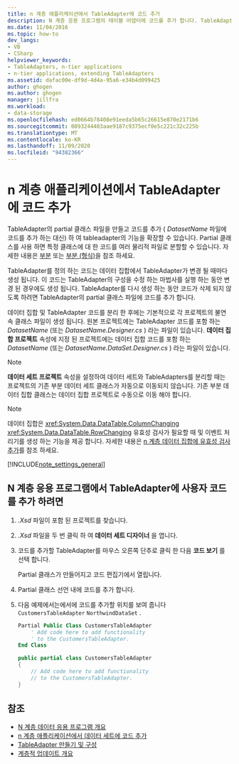 ```yaml
---
title: n 계층 애플리케이션에서 TableAdapter에 코드 추가
description: N 계층 응용 프로그램의 테이블 어댑터에 코드를 추가 합니다. TableAdapter에 대 한 partial 클래스 파일을 만들고 코드를 DatasetName 대신 추가 합니다.
ms.date: 11/04/2016
ms.topic: how-to
dev_langs:
- VB
- CSharp
helpviewer_keywords:
- TableAdapters, n-tier applications
- n-tier applications, extending TableAdapters
ms.assetid: dafac00e-df9d-4d4a-95a6-e34b4d099425
author: ghogen
ms.author: ghogen
manager: jillfra
ms.workload:
- data-storage
ms.openlocfilehash: ed0664b78408e91eeda5b65c26615e870e2171b6
ms.sourcegitcommit: 0893244403aae9187c9375ecf0e5c221c32c225b
ms.translationtype: MT
ms.contentlocale: ko-KR
ms.lasthandoff: 11/09/2020
ms.locfileid: "94382366"
---
```

# <a name="add-code-to-tableadapters-in-n-tier-applications"></a>n 계층 애플리케이션에서 TableAdapter에 코드 추가
TableAdapter의 partial 클래스 파일을 만들고 코드를 추가 ( *DatasetName* 파일에 코드를 추가 하는 대신) 하 여 tableadapter의 기능을 확장할 수 있습니다. Partial 클래스를 사용 하면 특정 클래스에 대 한 코드를 여러 물리적 파일로 분할할 수 있습니다. 자세한 내용은 [부분](/dotnet/visual-basic/language-reference/modifiers/partial) 또는 [부분 (형식)](/dotnet/csharp/language-reference/keywords/partial-type)을 참조 하세요.

TableAdapter를 정의 하는 코드는 데이터 집합에서 TableAdapter가 변경 될 때마다 생성 됩니다. 이 코드는 TableAdapter의 구성을 수정 하는 마법사를 실행 하는 동안 변경 된 경우에도 생성 됩니다. TableAdapter를 다시 생성 하는 동안 코드가 삭제 되지 않도록 하려면 TableAdapter의 partial 클래스 파일에 코드를 추가 합니다.

데이터 집합 및 TableAdapter 코드를 분리 한 후에는 기본적으로 각 프로젝트의 불연속 클래스 파일이 생성 됩니다. 원본 프로젝트에는 TableAdapter 코드를 포함 하는 *DatasetName* (또는 *DatasetName.Designer.cs* ) 라는 파일이 있습니다. **데이터 집합 프로젝트** 속성에 지정 된 프로젝트에는 데이터 집합 코드를 포함 하는 *DatasetName* (또는 *DatasetName.DataSet.Designer.cs* ) 라는 파일이 있습니다.

> [!NOTE]
> **데이터 세트 프로젝트** 속성을 설정하여 데이터 세트와 TableAdapters를 분리할 때는 프로젝트의 기존 부분 데이터 세트 클래스가 자동으로 이동되지 않습니다. 기존 부분 데이터 집합 클래스는 데이터 집합 프로젝트로 수동으로 이동 해야 합니다.

> [!NOTE]
> 데이터 집합은 <xref:System.Data.DataTable.ColumnChanging> <xref:System.Data.DataTable.RowChanging> 유효성 검사가 필요할 때 및 이벤트 처리기를 생성 하는 기능을 제공 합니다. 자세한 내용은 [n 계층 데이터 집합에 유효성 검사 추가](../data-tools/add-validation-to-an-n-tier-dataset.md)를 참조 하세요.

[!INCLUDE[note_settings_general](../data-tools/includes/note_settings_general_md.md)]

## <a name="to-add-user-code-to-a-tableadapter-in-an-n-tier-application"></a>N 계층 응용 프로그램에서 TableAdapter에 사용자 코드를 추가 하려면

1. *.Xsd* 파일이 포함 된 프로젝트를 찾습니다.

2. *.Xsd* 파일을 두 번 클릭 하 여 **데이터 세트 디자이너** 을 엽니다.

3. 코드를 추가할 TableAdapter를 마우스 오른쪽 단추로 클릭 한 다음 **코드 보기** 를 선택 합니다.

     Partial 클래스가 만들어지고 코드 편집기에서 열립니다.

4. Partial 클래스 선언 내에 코드를 추가 합니다.

5. 다음 예제에서는에서에 코드를 추가할 위치를 보여 줍니다 `CustomersTableAdapter` `NorthwindDataSet` .

    ```vb
    Partial Public Class CustomersTableAdapter
        ' Add code here to add functionality
        ' to the CustomersTableAdapter.
    End Class
    ```

    ```csharp
    public partial class CustomersTableAdapter
    {
        // Add code here to add functionality
        // to the CustomersTableAdapter.
    }
    ```

## <a name="see-also"></a>참조

- [N 계층 데이터 응용 프로그램 개요](../data-tools/n-tier-data-applications-overview.md)
- [n 계층 애플리케이션에서 데이터 세트에 코드 추가](../data-tools/add-code-to-datasets-in-n-tier-applications.md)
- [TableAdapter 만들기 및 구성](create-and-configure-tableadapters.md)
- [계층적 업데이트 개요](hierarchical-update.md)
